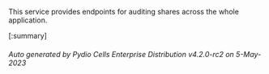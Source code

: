 






This service provides endpoints for auditing shares across the whole application.

[:summary]

###### Auto generated by Pydio Cells Enterprise Distribution v4.2.0-rc2 on 5-May-2023

